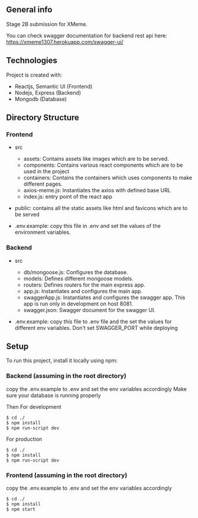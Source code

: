 ## General info
Stage 2B submission for XMeme.

You can check swagger documentation for backend rest api here: https://xmeme1307.herokuapp.com/swagger-ui/


## Technologies
Project is created with:
* Reactjs, Semantic UI (Frontend)
* Nodejs, Express (Backend)
* Mongodb (Database)

## Directory Structure

### Frontend

* src
  * assets: Contains assets like images which are to be served.
  * components: Contains various react components which are to be used in the project
  * containers: Contains the containers which uses components to make different pages.
  * axios-meme.js: Instantiates the axios with defined base URL
  * index.js: entry point of the react app
  
* public: contains all the static assets like html and favicons which are to be served
* .env.example: copy this file in .env and set the values of the environment variables.

### Backend
* src
  * db/mongoose.js: Configures the database.
  * models: Defines different mongoose models.
  * routers: Defines routers for the main express app.
  * app.js: Instantiates and configures the main app.
  * swaggerApp.js: Instantiates and configures the swagger app. This app is run only in development on host 8081.
  * swagger.json: Swagger document for the swagger UI.
  
* .env.example: copy this file to .env file and the set the values for different env variables. Don't set SWAGGER_PORT while deploying
  
## Setup
To run this project, install it locally using npm:

### Backend (assuming in the root directory)

copy the .env.example to .env and set the env variables accordingly
Make sure your database is running properly

Then
For development
```
$ cd ./
$ npm install
$ npm run-script dev
```

For production
```
$ cd ./
$ npm install
$ npm run-script dev
```

### Frontend (assuming in the root directory)

copy the .env.example to .env and set the env variables accordingly

```
$ cd ./
$ npm install
$ npm start
```

